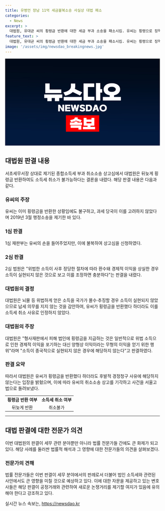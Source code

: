 ```yaml
---
title: 유병언 장남 11억 세금불복소송 사실상 대법 패소
categories:
  - News
excerpt: >
  대법원, 유대균 씨의 횡령금 반환에 대한 세금 부과 소송을 패소시킴. 유씨는 횡령으로 징역 2년을 선고받고 세무조사를 받았으며, 11억3000만원의 종합소득세를 부과받았음. 이에 대해 유씨가 행정소송을 제기하였으나 대법원은 후발적 경정청구 요건을 충족시키지 않음을 판단하여 패소결정을 내렸음. 대법원은 횡령금에 대한 납세 의무를 지지 않는 판례를 횡령금에 적용할 수 없다고 판단하였음.
feature_text: >
  대법원, 유대균 씨의 횡령금 반환에 대한 세금 부과 소송을 패소시킴. 유씨는 횡령으로 징역 2년을 선고받고 세무조사를 받았으며, 11억3000만원의 종합소득세를 부과받았음. 이에 대해 유씨가 행정소송을 제기하였으나 대법원은 후발적 경정청구 요건을 충족시키지 않음을 판단하여 패소결정을 내렸음. 대법원은 횡령금에 대한 납세 의무를 지지 않는 판례를 횡령금에 적용할 수 없다고 판단하였음.
image: '/assets/img/newsdao_breakingnews.jpg'
---
```


<p><img src="/assets/img/newsdao_breakingnews.jpg" alt="flaretime 속보" /></p>

<h2 data-ke-size="size26">대법원 판결 내용</h2> 

<p data-ke-size="size16">서초세무서장 상대로 제기된 종합소득세 부과 취소소송 상고심에서 대법원은 뒤늦게 횡령금 반환하여도 소득세 취소가 불가능하다는 결론을 내렸다. 해당 판결 내용은 다음과 같다.</p> 

<h3><b>유씨의 주장</b></h3> 

<p data-ke-size="size16">유씨는 이미 횡령금을 반환한 상황임에도 불구하고, 과세 당국이 이를 고려하지 않았다며 2019년 3월 행정소송을 제기한 바 있다.</p> 

<h3><b>1심 판결</b></h3> 

<p data-ke-size="size16">1심 재판부는 유씨의 손을 들어주었지만, 이에 불복하여 상고심을 신청하였다.</p> 

<h3><b>2심 판결</b></h3> 

<p data-ke-size="size16">2심 법원은 "위법한 소득이 사후 정당한 절차에 따라 환수돼 경제적 이익을 상실한 경우 소득이 실현되지 않은 것으로 보고 이를 조정하면 충분하다"는 판결을 내렸다.</p> 

<h3><b>대법원의 결정</b></h3> 

<p data-ke-size="size16">대법원은 뇌물 등 위법하게 얻은 소득을 국가가 몰수·추징할 경우 소득이 실현되지 않았으므로 납세 의무를 지지 않는 것을 감안하여, 유씨가 횡령금을 반환했다 하더라도 이를 소득세 취소 사유로 인정하지 않았다.</p> 

<h3><b>대법원의 주장</b></h3> 

<p data-ke-size="size16">대법원은 "형사재판에서 피해 법인에 횡령금을 지급하는 것은 일반적으로 위법 소득으로 인한 경제적 이익을 포기하는 대신 양형상 이익이라는 무형의 이익을 얻기 위한 행위"라며 "소득이 종국적으로 실현되지 않은 경우에 해당하지 않는다"고 판결하였다.</p> 

<h3><b>판결 요약</b></h3> 

<p data-ke-size="size16">따라서 대법원은 유씨가 횡령금을 반환했다 하더라도 후발적 경정청구 사유에 해당하지 않는다는 입장을 밝혔으며, 이에 따라 유씨의 취소소송 상고를 기각하고 사건을 서울고법으로 돌려보냈다.</p>

<table>
  <tbody>
    <tr>
      <td style="text-align: center; height: 17px;"><b>횡령금 반환 여부</b></b></td>
      <td style="text-align: center; height: 17px;"><b>소득세 취소 여부</b></td>
    </tr>
    <tr>
      <td style="text-align: center; height: 17px;">뒤늦게 반환</td>
      <td style="text-align: center; height: 17px;">취소불가</td>
    </tr>
  </tbody>
</table>

<hr>

<h2 data-ke-size="size26">대법 판결에 대한 전문가 의견</h2>

<p data-ke-size="size16">이번 대법원의 판결이 세무 관련 분야뿐만 아니라 법률 전문가들 간에도 큰 화제가 되고 있다. 해당 사례를 둘러싼 법률적 해석과 그 영향에 대한 전문가들의 의견을 살펴보겠다.</p>

<h3><b>전문가의 견해</b></h3> 

<p data-ke-size="size16">법률 전문가들은 이번 판결이 세무 분야에서의 판례로서 더불어 법인 소득세와 관련된 사안에서도 큰 영향을 미칠 것으로 예상하고 있다. 이에 대한 자문을 제공하고 있는 변호사들은 해당 판결이 공정거래와 관련하여 새로운 논쟁거리를 제기할 여지가 있음에 유의해야 한다고 강조하고 있다.</p>
실시간 뉴스 속보는, <a href="https://newsdao.kr" rel="dofollow">https://newsdao.kr</a>


